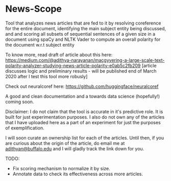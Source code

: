 # News-Scope

Tool that analyzes news articles that are fed to it by resolving coreference for the entire document, identifying the main
subject entity being discussed, and and scoring all subsets of sequential sentences of a given size in a document using spaCy
and NLTK Vader to compute an overall polarity for the document w.r.t subject entity

To know more, read draft of article about this here: https://medium.com/@adithya-narayanan/macgyvering-a-large-scale-text-polarity-analyzer-studying-news-article-polarity-e0ab5c2fb209  [article discusses logic and preliminary results - will be published end of March 2020 after I test this tool more robusly]

Check out neuralcoref here: https://github.com/huggingface/neuralcoref

A good and clean documentation and a towards data science (hopefully!) coming soon. 

Disclaimer: I do not claim that the tool is accurate in it's predictive role. It is built for just experimentation purposes. 
I also do not own any of the articles that I have uploaded here as a part of an experiment for just the purposes of exemplification. 

I will soon curate an ownership list for each of the articles. Until then, if you are curious about the origin of the article, 
do email me at adithyan@buffalo.edu and I will gladly track the link down for you. 

TODO:

- Fix scoring mechanism to normalize it by size. 
- Annotate data to check its effectiveness across more articles.

